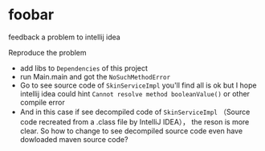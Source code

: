# foobar
feedback a problem to intellij idea

Reproduce the problem
- add libs to `Dependencies` of this project
- run Main.main and got the `NoSuchMethodError`
- Go to see source code of `SkinServiceImpl` you'll find all is ok but I hope intellij idea could hint `Cannot resolve method booleanValue()` or other compile error
- And in this case if see decompiled code of `SkinServiceImpl` （Source code recreated from a .class file by IntelliJ IDEA）， the reson is more clear. So how to change to see decompiled source code even have dowloaded maven source code?
